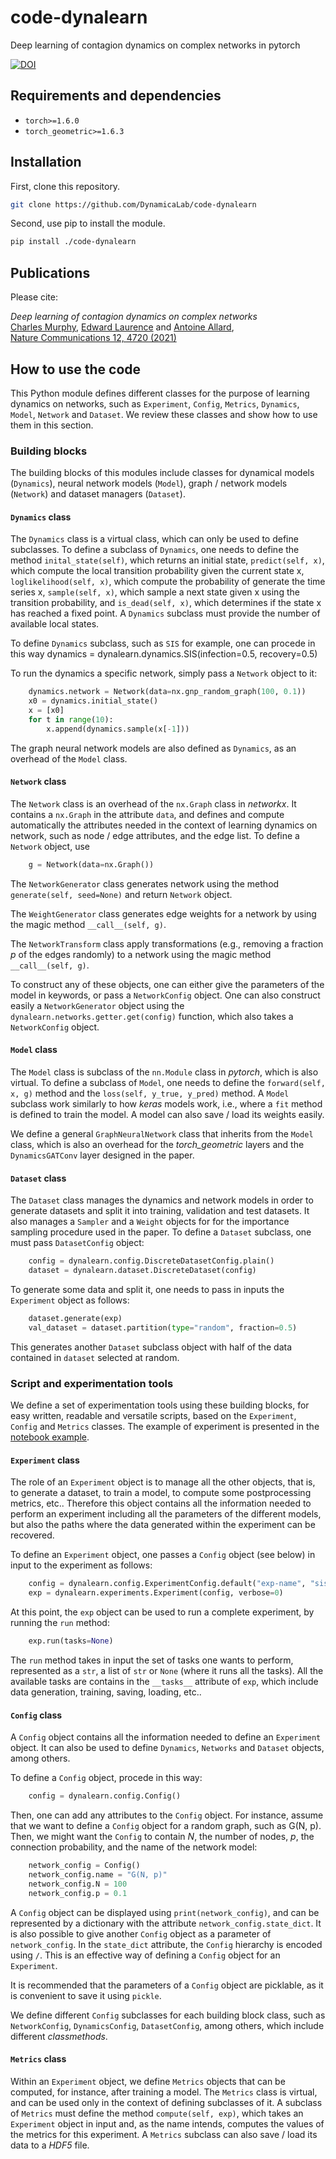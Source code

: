 # code-dynalearn
Deep learning of contagion dynamics on complex networks in pytorch

[![DOI](https://zenodo.org/badge/371061340.svg)](https://zenodo.org/badge/latestdoi/371061340)

## Requirements and dependencies

* `torch>=1.6.0`
* `torch_geometric>=1.6.3`

## Installation
First, clone this repository.
```bash
git clone https://github.com/DynamicaLab/code-dynalearn
```
Second, use pip to install the module.
```bash
pip install ./code-dynalearn
```

## Publications

Please cite:

_Deep learning of contagion dynamics on complex networks_<br>
[Charles Murphy](https://scholar.google.ca/citations?user=xgBmSD8AAAAJ&hl=en&oi=sra),
[Edward Laurence](https://edwardlaurence.me/) and
[Antoine Allard](http://antoineallard.info),<br>
[Nature Communications 12, 4720 (2021)](https://doi.org/10.1038/s41467-021-24732-2)

## How to use the code
This Python module defines different classes for the purpose of learning dynamics on networks, such as `Experiment`, `Config`, `Metrics`, `Dynamics`, `Model`, `Network` and `Dataset`. We review these classes and show how to use them in this section.


### Building blocks
The building blocks of this modules include classes for dynamical models (`Dynamics`), neural network models (`Model`), graph / network models (`Network`) and dataset managers (`Dataset`).


#### `Dynamics` class
The `Dynamics` class is a virtual class, which can only be used to define subclasses. To define a subclass of `Dynamics`, one needs to define the method `inital_state(self)`, which returns an initial state, `predict(self, x)`, which compute the local transition probability given the current state x, `loglikelihood(self, x)`, which compute the probability of generate the time series x, `sample(self, x)`, which sample a next state given x using the transition probability, and `is_dead(self, x)`, which determines if the state x has reached a fixed point. A `Dynamics` subclass must provide the number of available local states.

To define `Dynamics` subclass, such as `SIS` for example, one can procede in this way
    dynamics = dynalearn.dynamics.SIS(infection=0.5, recovery=0.5)

To run the dynamics a specific network, simply pass a `Network` object to it:
```python
    dynamics.network = Network(data=nx.gnp_random_graph(100, 0.1))
    x0 = dynamics.initial_state()
    x = [x0]
    for t in range(10):
        x.append(dynamics.sample(x[-1]))
```

The graph neural network models are also defined as `Dynamics`, as an overhead of the `Model` class.


#### `Network` class
The `Network` class is an overhead of the `nx.Graph` class in _networkx_. It contains a `nx.Graph` in the attribute `data`, and defines and compute automatically the attributes needed in the context of learning dynamics on network, such as node / edge attributes, and the edge list. To define a `Network` object, use
```python
    g = Network(data=nx.Graph())
```

The `NetworkGenerator` class generates network using the method `generate(self, seed=None)` and return `Network` object.

The `WeightGenerator` class generates edge weights for a network by using the magic method `__call__(self, g)`.

The `NetworkTransform` class apply transformations (e.g., removing a fraction _p_ of the edges randomly) to a network using the magic method `__call__(self, g)`.

To construct any of these objects, one can either give the parameters of the model in keywords, or pass a `NetworkConfig` object. One can also construct easily a `NetworkGenerator` object using the `dynalearn.networks.getter.get(config)` function, which also takes a `NetworkConfig` object.


#### `Model` class
The `Model` class is subclass of the `nn.Module` class in _pytorch_, which is also virtual. To define a subclass of `Model`, one needs to define the `forward(self, x, g)` method and the `loss(self, y_true, y_pred)` method. A `Model` subclass work similarly to how _keras_ models work, i.e., where a `fit` method is defined to train the model. A model can also save / load its weights easily.

We define a general `GraphNeuralNetwork` class that inherits from the `Model` class, which is also an overhead for the _torch_geometric_ layers and the `DynamicsGATConv` layer designed in the paper.


#### `Dataset` class
The `Dataset` class manages the dynamics and network models in order to generate datasets and split it into training, validation and test datasets. It also manages a `Sampler` and a `Weight` objects for for the importance sampling procedure used in the paper. To define a `Dataset` subclass, one must pass `DatasetConfig` object:
```python
    config = dynalearn.config.DiscreteDatasetConfig.plain()
    dataset = dynalearn.dataset.DiscreteDataset(config)
```

To generate some data and split it, one needs to pass in inputs the `Experiment` object as follows:
```python
    dataset.generate(exp)
    val_dataset = dataset.partition(type="random", fraction=0.5)
```

This generates another `Dataset` subclass object with half of the data contained in `dataset` selected at random.


### Script and experimentation tools
We define a set of experimentation tools using these building blocks, for easy written, readable and versatile scripts, based on the `Experiment`, `Config` and `Metrics` classes. The example of experiment is presented in the [notebook example](./notebooks/example-sis-ba.ipynb).


#### `Experiment` class
The role of an `Experiment` object is to manage all the other objects, that is, to generate a dataset, to train a model, to compute some postprocessing metrics, etc.. Therefore this object contains all the information needed to perform an experiment including all the parameters of the different models, but also the paths where the data generated within the experiment can be recovered.

To define an `Experiment` object, one passes a `Config` object (see below) in input to the experiment as follows:
```python
    config = dynalearn.config.ExperimentConfig.default("exp-name", "sis", "gnp")
    exp = dynalearn.experiments.Experiment(config, verbose=0)
```

At this point, the `exp` object can be used to run a complete experiment, by running the `run` method:
```python
    exp.run(tasks=None)
```

The `run` method takes in input the set of tasks one wants to perform, represented as a `str`, a list of `str` or `None` (where it runs all the tasks). All the available tasks are contains in the `__tasks__` attribute of `exp`, which include data generation, training, saving, loading, etc..


#### `Config` class
A `Config` object contains all the information needed to define an `Experiment` object. It can also be used to define `Dynamics`, `Networks` and `Dataset` objects, among others.

To define a `Config` object, procede in this way:
```python
    config = dynalearn.config.Config()
```

Then, one can add any attributes to the `Config` object. For instance, assume that we want to define a `Config` object for a random graph, such as G(N, p). Then, we might want the `Config` to contain _N_, the number of nodes, _p_, the connection probability, and the name of the network model:
```python
    network_config = Config()
    network_config.name = "G(N, p)"
    network_config.N = 100
    network_config.p = 0.1
```

A `Config` object can be displayed using `print(network_config)`, and can be represented by a dictionary with the attribute `network_config.state_dict`. It is also possible to give another `Config` object as a parameter of `network_config`. In the `state_dict` attribute, the `Config` hierarchy is encoded using `/`. This is an effective way of defining a `Config` object for an `Experiment`.

It is recommended that the parameters of a `Config` object are picklable, as it is convenient to save it using `pickle`.

We define different `Config` subclasses for each building block class, such as `NetworkConfig`, `DynamicsConfig`, `DatasetConfig`, among others, which include different _classmethods_.


#### `Metrics` class
Within an `Experiment` object, we define `Metrics` objects that can be computed, for instance, after training a model. The `Metrics` class is virtual, and can be used only in the context of defining subclasses of it. A subclass of `Metrics` must define the method `compute(self, exp)`, which takes an `Experiment` object in input and, as the name intends, computes the values of the metrics for this experiment. A `Metrics` subclass can also save / load its data to a _HDF5_ file.
